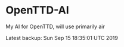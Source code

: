 # OpenTTD-AI
My AI for OpenTTD, will use primarily air

Latest backup: Sun Sep 15 18:35:01 UTC 2019
